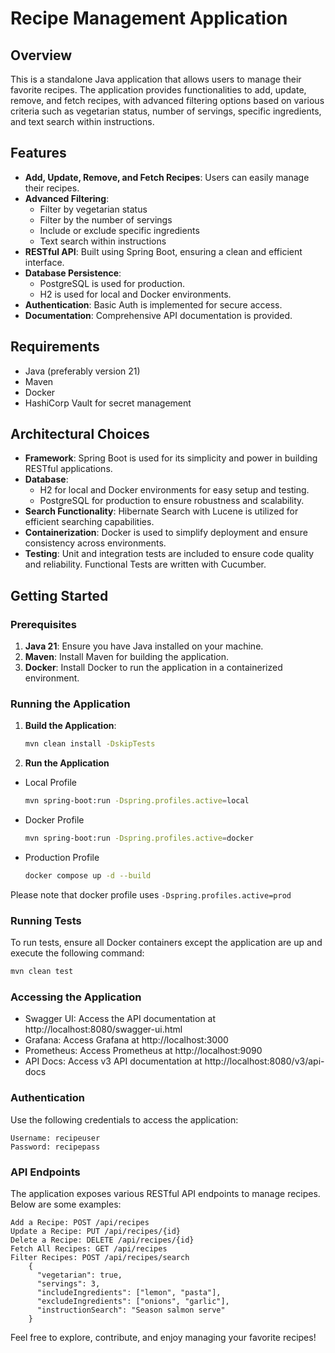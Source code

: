 # Recipe Management Application

## Overview

This is a standalone Java application that allows users to manage their favorite recipes. The application provides functionalities to add, update, remove, and fetch recipes, with advanced filtering options based on various criteria such as vegetarian status, number of servings, specific ingredients, and text search within instructions.

## Features

- **Add, Update, Remove, and Fetch Recipes**: Users can easily manage their recipes.
- **Advanced Filtering**:
    - Filter by vegetarian status
    - Filter by the number of servings
    - Include or exclude specific ingredients
    - Text search within instructions
- **RESTful API**: Built using Spring Boot, ensuring a clean and efficient interface.
- **Database Persistence**:
    - PostgreSQL is used for production.
    - H2 is used for local and Docker environments.
- **Authentication**: Basic Auth is implemented for secure access.
- **Documentation**: Comprehensive API documentation is provided.

## Requirements

- Java (preferably version 21)
- Maven
- Docker
- HashiCorp Vault for secret management

## Architectural Choices

- **Framework**: Spring Boot is used for its simplicity and power in building RESTful applications.
- **Database**:
    - H2 for local and Docker environments for easy setup and testing.
    - PostgreSQL for production to ensure robustness and scalability.
- **Search Functionality**: Hibernate Search with Lucene is utilized for efficient searching capabilities.
- **Containerization**: Docker is used to simplify deployment and ensure consistency across environments.
- **Testing**: Unit and integration tests are included to ensure code quality and reliability. Functional Tests are written with Cucumber.

## Getting Started

### Prerequisites

1. **Java 21**: Ensure you have Java installed on your machine.
2. **Maven**: Install Maven for building the application.
3. **Docker**: Install Docker to run the application in a containerized environment.

### Running the Application

1. **Build the Application**:
   ```bash
   mvn clean install -DskipTests
   ```

2. **Run the Application**
- Local Profile
  ```bash
  mvn spring-boot:run -Dspring.profiles.active=local
  ```
- Docker Profile
  ```bash
  mvn spring-boot:run -Dspring.profiles.active=docker
  ```
- Production Profile
  ```bash
  docker compose up -d --build
  ```
Please note that docker profile uses ```-Dspring.profiles.active=prod```

### Running Tests
To run tests, ensure all Docker containers except the application are up and execute the following command:
  ```bash
  mvn clean test
  ```
### Accessing the Application

- Swagger UI: Access the API documentation at http://localhost:8080/swagger-ui.html
- Grafana: Access Grafana at http://localhost:3000
- Prometheus: Access Prometheus at http://localhost:9090
- API Docs: Access v3 API documentation at http://localhost:8080/v3/api-docs

### Authentication
Use the following credentials to access the application:

    Username: recipeuser
    Password: recipepass

### API Endpoints
The application exposes various RESTful API endpoints to manage recipes. Below are some examples:

    Add a Recipe: POST /api/recipes
    Update a Recipe: PUT /api/recipes/{id}
    Delete a Recipe: DELETE /api/recipes/{id}
    Fetch All Recipes: GET /api/recipes
    Filter Recipes: POST /api/recipes/search
        {
          "vegetarian": true,
          "servings": 3,
          "includeIngredients": ["lemon", "pasta"],
          "excludeIngredients": ["onions", "garlic"],
          "instructionSearch": "Season salmon serve"
        }

Feel free to explore, contribute, and enjoy managing your favorite recipes!